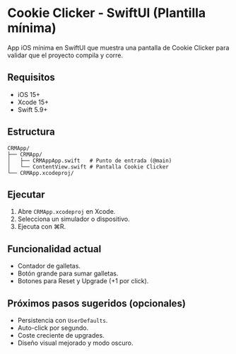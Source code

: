 # Cookie Clicker - SwiftUI (Plantilla mínima)

App iOS mínima en SwiftUI que muestra una pantalla de Cookie Clicker para validar que el proyecto compila y corre.

## Requisitos

- iOS 15+
- Xcode 15+
- Swift 5.9+

## Estructura

```
CRMApp/
├── CRMApp/
│   ├── CRMAppApp.swift   # Punto de entrada (@main)
│   └── ContentView.swift # Pantalla Cookie Clicker
└── CRMApp.xcodeproj/
```

## Ejecutar

1. Abre `CRMApp.xcodeproj` en Xcode.
2. Selecciona un simulador o dispositivo.
3. Ejecuta con ⌘R.

## Funcionalidad actual

- Contador de galletas.
- Botón grande para sumar galletas.
- Botones para Reset y Upgrade (+1 por click).

## Próximos pasos sugeridos (opcionales)

- Persistencia con `UserDefaults`.
- Auto-click por segundo.
- Coste creciente de upgrades.
- Diseño visual mejorado y modo oscuro.
